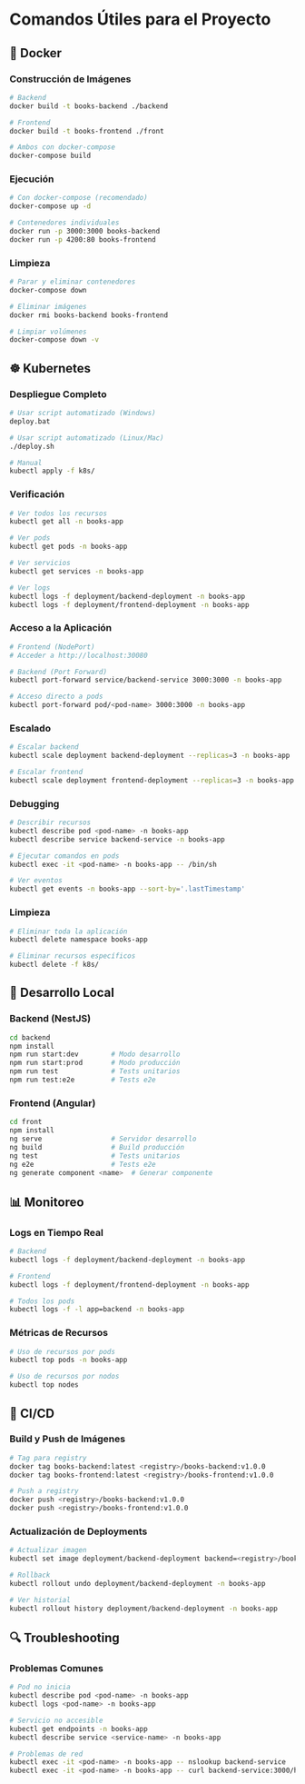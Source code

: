 # Comandos Útiles para el Proyecto

## 🐳 Docker

### Construcción de Imágenes
```bash
# Backend
docker build -t books-backend ./backend

# Frontend
docker build -t books-frontend ./front

# Ambos con docker-compose
docker-compose build
```

### Ejecución
```bash
# Con docker-compose (recomendado)
docker-compose up -d

# Contenedores individuales
docker run -p 3000:3000 books-backend
docker run -p 4200:80 books-frontend
```

### Limpieza
```bash
# Parar y eliminar contenedores
docker-compose down

# Eliminar imágenes
docker rmi books-backend books-frontend

# Limpiar volúmenes
docker-compose down -v
```

## ☸️ Kubernetes

### Despliegue Completo
```bash
# Usar script automatizado (Windows)
deploy.bat

# Usar script automatizado (Linux/Mac)
./deploy.sh

# Manual
kubectl apply -f k8s/
```

### Verificación
```bash
# Ver todos los recursos
kubectl get all -n books-app

# Ver pods
kubectl get pods -n books-app

# Ver servicios
kubectl get services -n books-app

# Ver logs
kubectl logs -f deployment/backend-deployment -n books-app
kubectl logs -f deployment/frontend-deployment -n books-app
```

### Acceso a la Aplicación
```bash
# Frontend (NodePort)
# Acceder a http://localhost:30080

# Backend (Port Forward)
kubectl port-forward service/backend-service 3000:3000 -n books-app

# Acceso directo a pods
kubectl port-forward pod/<pod-name> 3000:3000 -n books-app
```

### Escalado
```bash
# Escalar backend
kubectl scale deployment backend-deployment --replicas=3 -n books-app

# Escalar frontend
kubectl scale deployment frontend-deployment --replicas=3 -n books-app
```

### Debugging
```bash
# Describir recursos
kubectl describe pod <pod-name> -n books-app
kubectl describe service backend-service -n books-app

# Ejecutar comandos en pods
kubectl exec -it <pod-name> -n books-app -- /bin/sh

# Ver eventos
kubectl get events -n books-app --sort-by='.lastTimestamp'
```

### Limpieza
```bash
# Eliminar toda la aplicación
kubectl delete namespace books-app

# Eliminar recursos específicos
kubectl delete -f k8s/
```

## 🔧 Desarrollo Local

### Backend (NestJS)
```bash
cd backend
npm install
npm run start:dev        # Modo desarrollo
npm run start:prod       # Modo producción
npm run test             # Tests unitarios
npm run test:e2e         # Tests e2e
```

### Frontend (Angular)
```bash
cd front
npm install
ng serve                 # Servidor desarrollo
ng build                 # Build producción
ng test                  # Tests unitarios
ng e2e                   # Tests e2e
ng generate component <name>  # Generar componente
```

## 📊 Monitoreo

### Logs en Tiempo Real
```bash
# Backend
kubectl logs -f deployment/backend-deployment -n books-app

# Frontend
kubectl logs -f deployment/frontend-deployment -n books-app

# Todos los pods
kubectl logs -f -l app=backend -n books-app
```

### Métricas de Recursos
```bash
# Uso de recursos por pods
kubectl top pods -n books-app

# Uso de recursos por nodos
kubectl top nodes
```

## 🚀 CI/CD

### Build y Push de Imágenes
```bash
# Tag para registry
docker tag books-backend:latest <registry>/books-backend:v1.0.0
docker tag books-frontend:latest <registry>/books-frontend:v1.0.0

# Push a registry
docker push <registry>/books-backend:v1.0.0
docker push <registry>/books-frontend:v1.0.0
```

### Actualización de Deployments
```bash
# Actualizar imagen
kubectl set image deployment/backend-deployment backend=<registry>/books-backend:v1.0.1 -n books-app

# Rollback
kubectl rollout undo deployment/backend-deployment -n books-app

# Ver historial
kubectl rollout history deployment/backend-deployment -n books-app
```

## 🔍 Troubleshooting

### Problemas Comunes
```bash
# Pod no inicia
kubectl describe pod <pod-name> -n books-app
kubectl logs <pod-name> -n books-app

# Servicio no accesible
kubectl get endpoints -n books-app
kubectl describe service <service-name> -n books-app

# Problemas de red
kubectl exec -it <pod-name> -n books-app -- nslookup backend-service
kubectl exec -it <pod-name> -n books-app -- curl backend-service:3000/health
```